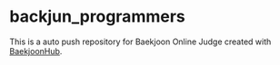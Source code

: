 # backjun_programmers
This is a auto push repository for Baekjoon Online Judge created with [BaekjoonHub](https://github.com/BaekjoonHub/BaekjoonHub).
